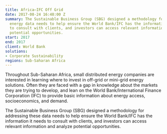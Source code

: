 ```yaml
---
title: Africa—IFC Off Grid
date: 2017-08-24 16:48:00 Z
summary: The Sustainable Business Group (SBG) designed a methodology for addressing
  energy data needs to help ensure the World Bank/IFC has the information it needs
  to consult with clients, and investors can access relevant information and analyze
  potential opportunities.
start: 2017
end: 2017
client: World Bank
solutions:
- Corporate Sustainability
regions: Sub-Saharan Africa
---
```


Throughout Sub-Saharan Africa, small distributed energy companies are interested in learning where to invest in off-grid or mini-grid energy solutions. Often they are faced with a gap in knowledge about the markets they are trying to develop, and lean on the World Bank/International Finance Corporation (IFC) to provide basic information about energy access, socioeconomics, and demand. 

The Sustainable Business Group (SBG) designed a methodology for addressing these data needs to help ensure the World Bank/IFC has the information it needs to consult with clients, and investors can access relevant information and analyze potential opportunities.